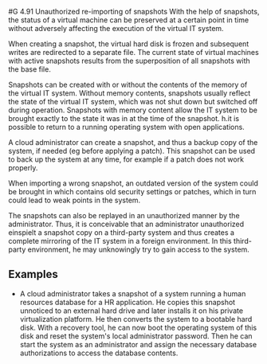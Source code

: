 #G 4.91 Unauthorized re-importing of snapshots
With the help of snapshots, the status of a virtual machine can be preserved at a certain point in time without adversely affecting the execution of the virtual IT system.

When creating a snapshot, the virtual hard disk is frozen and subsequent writes are redirected to a separate file. The current state of virtual machines with active snapshots results from the superposition of all snapshots with the base file.

Snapshots can be created with or without the contents of the memory of the virtual IT system. Without memory contents, snapshots usually reflect the state of the virtual IT system, which was not shut down but switched off during operation. Snapshots with memory content allow the IT system to be brought exactly to the state it was in at the time of the snapshot. h.it is possible to return to a running operating system with open applications.

A cloud administrator can create a snapshot, and thus a backup copy of the system, if needed (eg before applying a patch). This snapshot can be used to back up the system at any time, for example if a patch does not work properly.

When importing a wrong snapshot, an outdated version of the system could be brought in which contains old security settings or patches, which in turn could lead to weak points in the system.

The snapshots can also be replayed in an unauthorized manner by the administrator. Thus, it is conceivable that an administrator unauthorized einspielt a snapshot copy on a third-party system and thus creates a complete mirroring of the IT system in a foreign environment. In this third-party environment, he may unknowingly try to gain access to the system.



## Examples 
* A cloud administrator takes a snapshot of a system running a human resources database for a HR application. He copies this snapshot unnoticed to an external hard drive and later installs it on his private virtualization platform. He then converts the system to a bootable hard disk. With a recovery tool, he can now boot the operating system of this disk and reset the system's local administrator password. Then he can start the system as an administrator and assign the necessary database authorizations to access the database contents.




